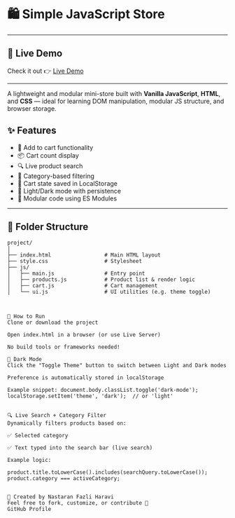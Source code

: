 # 🛍️ Simple JavaScript Store

---

## 🚀 Live Demo

Check it out 👉 [Live Demo](https://nastaranfh7.github.io/Mini-E-Commerce-Store/)


---

A lightweight and modular mini-store built with **Vanilla JavaScript**, **HTML**, and **CSS** — ideal for learning DOM manipulation, modular JS structure, and browser storage.

## ✨ Features

- 🛒 Add to cart functionality  
- 📦 Cart count display  
- 🔍 Live product search  
- 🧩 Category-based filtering  
- 💾 Cart state saved in LocalStorage  
- 🌙 Light/Dark mode with persistence  
- 🧱 Modular code using ES Modules  

---

## 📁 Folder Structure

```plaintext
project/
│
├── index.html                 # Main HTML layout
├── style.css                  # Stylesheet
├── js/
│   ├── main.js                # Entry point
│   ├── products.js            # Product list & render logic
│   ├── cart.js                # Cart management
│   └── ui.js                  # UI utilities (e.g. theme toggle)



🚀 How to Run
Clone or download the project

Open index.html in a browser (or use Live Server)

No build tools or frameworks needed!

🌙 Dark Mode
Click the "Toggle Theme" button to switch between Light and Dark modes

Preference is automatically stored in localStorage

Example snippet: document.body.classList.toggle('dark-mode');
localStorage.setItem('theme', 'dark');  // or 'light'


🔍 Live Search + Category Filter
Dynamically filters products based on:

✅ Selected category

✅ Text typed into the search bar (live search)

Example logic:

product.title.toLowerCase().includes(searchQuery.toLowerCase());
product.category === activeCategory;


🧠 Created by Nastaran Fazli Haravi
Feel free to fork, customize, or contribute 💙
GitHub Profile


